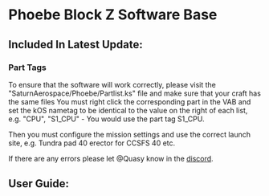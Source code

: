 # Phoebe Block Z Software Base
## Included In Latest Update:
### Part Tags
To ensure that the software will work correctly, please visit the "SaturnAerospace/Phoebe/Partlist.ks" file and make sure that your craft has the same files
You must right click the corresponding part in the VAB and set the kOS nametag to be identical to the value on the right of each list, e.g. "CPU", "S1_CPU" - You would use the part tag S1_CPU.

Then you must configure the mission settings and use the correct launch site, e.g. Tundra pad 40 erector for CCSFS 40 etc.

If there are any errors please let @Quasy know in the [discord](https://discord.gg/bDEvPbTEyj).


## User Guide:

